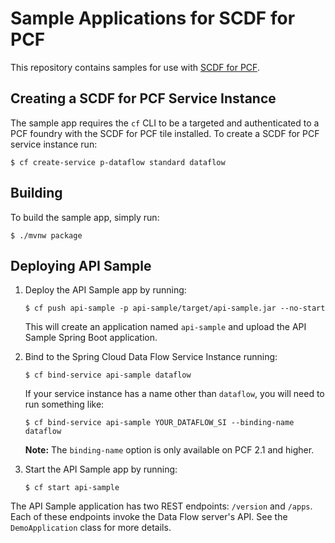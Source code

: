 # Sample Applications for SCDF for PCF

This repository contains samples for use with [SCDF for PCF](https://docs.pivotal.io/scdf).

## Creating a SCDF for PCF Service Instance

The sample app requires the `cf` CLI to be a targeted and authenticated to a PCF foundry with the SCDF for PCF tile
installed. To create a SCDF for PCF service instance run:

```
$ cf create-service p-dataflow standard dataflow
``` 

## Building

To build the sample app, simply run:

```
$ ./mvnw package
```

## Deploying API Sample

1. Deploy the API Sample app by running:
	
	```
	$ cf push api-sample -p api-sample/target/api-sample.jar --no-start
	```
	
	This will create an application named `api-sample` and upload the API Sample Spring Boot application.

1. Bind to the Spring Cloud Data Flow Service Instance running:

	```
	$ cf bind-service api-sample dataflow
	```
	
	If your service instance has a name other than `dataflow`, you will need to run something like:
	
	```
	$ cf bind-service api-sample YOUR_DATAFLOW_SI --binding-name dataflow
	```
	
	**Note:** The `binding-name` option is only available on PCF 2.1 and higher.

1. Start the API Sample app by running:
	```
	$ cf start api-sample
	```

The API Sample application has two REST endpoints: `/version` and `/apps`. Each of these endpoints invoke the Data
Flow server's API. See the `DemoApplication` class for more details.